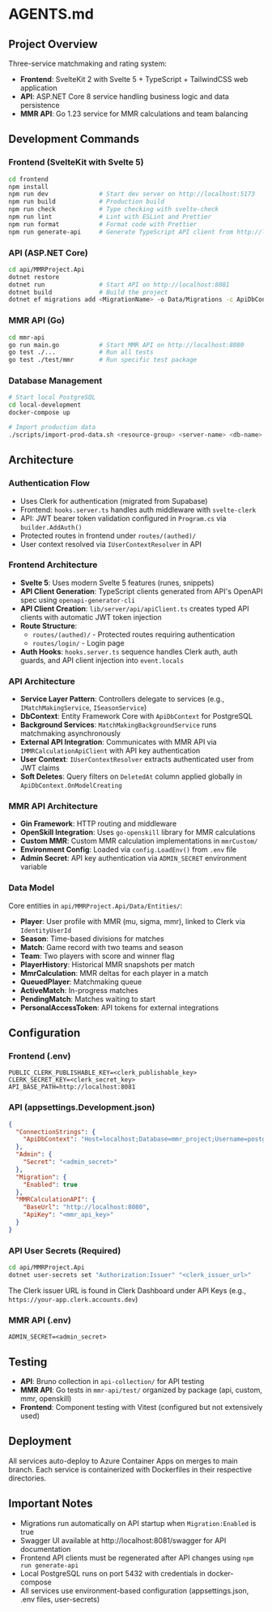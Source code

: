 # AGENTS.md

## Project Overview

Three-service matchmaking and rating system:

- **Frontend**: SvelteKit 2 with Svelte 5 + TypeScript + TailwindCSS web application
- **API**: ASP.NET Core 8 service handling business logic and data persistence
- **MMR API**: Go 1.23 service for MMR calculations and team balancing

## Development Commands

### Frontend (SvelteKit with Svelte 5)

```bash
cd frontend
npm install
npm run dev              # Start dev server on http://localhost:5173
npm run build            # Production build
npm run check            # Type checking with svelte-check
npm run lint             # Lint with ESLint and Prettier
npm run format           # Format code with Prettier
npm run generate-api     # Generate TypeScript API client from http://localhost:8081/swagger/v1/swagger.json
```

### API (ASP.NET Core)

```bash
cd api/MMRProject.Api
dotnet restore
dotnet run               # Start API on http://localhost:8081
dotnet build             # Build the project
dotnet ef migrations add <MigrationName> -o Data/Migrations -c ApiDbContext  # Create migration
```

### MMR API (Go)

```bash
cd mmr-api
go run main.go           # Start MMR API on http://localhost:8080
go test ./...            # Run all tests
go test ./test/mmr       # Run specific test package
```

### Database Management

```bash
# Start local PostgreSQL
cd local-development
docker-compose up

# Import production data
./scripts/import-prod-data.sh <resource-group> <server-name> <db-name> <tenant-id> <subscription-id> <username>
```

## Architecture

### Authentication Flow

- Uses Clerk for authentication (migrated from Supabase)
- Frontend: `hooks.server.ts` handles auth middleware with `svelte-clerk`
- API: JWT bearer token validation configured in `Program.cs` via `builder.AddAuth()`
- Protected routes in frontend under `routes/(authed)/`
- User context resolved via `IUserContextResolver` in API

### Frontend Architecture

- **Svelte 5**: Uses modern Svelte 5 features (runes, snippets)
- **API Client Generation**: TypeScript clients generated from API's OpenAPI spec using `openapi-generator-cli`
- **API Client Creation**: `lib/server/api/apiClient.ts` creates typed API clients with automatic JWT token injection
- **Route Structure**:
  - `routes/(authed)/` - Protected routes requiring authentication
  - `routes/login/` - Login page
- **Auth Hooks**: `hooks.server.ts` sequence handles Clerk auth, auth guards, and API client injection into `event.locals`

### API Architecture

- **Service Layer Pattern**: Controllers delegate to services (e.g., `IMatchMakingService`, `ISeasonService`)
- **DbContext**: Entity Framework Core with `ApiDbContext` for PostgreSQL
- **Background Services**: `MatchMakingBackgroundService` runs matchmaking asynchronously
- **External API Integration**: Communicates with MMR API via `IMMRCalculationApiClient` with API key authentication
- **User Context**: `IUserContextResolver` extracts authenticated user from JWT claims
- **Soft Deletes**: Query filters on `DeletedAt` column applied globally in `ApiDbContext.OnModelCreating`

### MMR API Architecture

- **Gin Framework**: HTTP routing and middleware
- **OpenSkill Integration**: Uses `go-openskill` library for MMR calculations
- **Custom MMR**: Custom MMR calculation implementations in `mmrCustom/`
- **Environment Config**: Loaded via `config.LoadEnv()` from `.env` file
- **Admin Secret**: API key authentication via `ADMIN_SECRET` environment variable

### Data Model

Core entities in `api/MMRProject.Api/Data/Entities/`:

- **Player**: User profile with MMR (mu, sigma, mmr), linked to Clerk via `IdentityUserId`
- **Season**: Time-based divisions for matches
- **Match**: Game record with two teams and season
- **Team**: Two players with score and winner flag
- **PlayerHistory**: Historical MMR snapshots per match
- **MmrCalculation**: MMR deltas for each player in a match
- **QueuedPlayer**: Matchmaking queue
- **ActiveMatch**: In-progress matches
- **PendingMatch**: Matches waiting to start
- **PersonalAccessToken**: API tokens for external integrations

## Configuration

### Frontend (.env)

```
PUBLIC_CLERK_PUBLISHABLE_KEY=<clerk_publishable_key>
CLERK_SECRET_KEY=<clerk_secret_key>
API_BASE_PATH=http://localhost:8081
```

### API (appsettings.Development.json)

```json
{
  "ConnectionStrings": {
    "ApiDbContext": "Host=localhost;Database=mmr_project;Username=postgres;Password=<password>"
  },
  "Admin": {
    "Secret": "<admin_secret>"
  },
  "Migration": {
    "Enabled": true
  },
  "MMRCalculationAPI": {
    "BaseUrl": "http://localhost:8080",
    "ApiKey": "<mmr_api_key>"
  }
}
```

### API User Secrets (Required)

```bash
cd api/MMRProject.Api
dotnet user-secrets set "Authorization:Issuer" "<clerk_issuer_url>"
```

The Clerk issuer URL is found in Clerk Dashboard under API Keys (e.g., `https://your-app.clerk.accounts.dev`)

### MMR API (.env)

```
ADMIN_SECRET=<admin_secret>
```

## Testing

- **API**: Bruno collection in `api-collection/` for API testing
- **MMR API**: Go tests in `mmr-api/test/` organized by package (api, custom, mmr, openskill)
- **Frontend**: Component testing with Vitest (configured but not extensively used)

## Deployment

All services auto-deploy to Azure Container Apps on merges to main branch. Each service is containerized with Dockerfiles in their respective directories.

## Important Notes

- Migrations run automatically on API startup when `Migration:Enabled` is true
- Swagger UI available at http://localhost:8081/swagger for API documentation
- Frontend API clients must be regenerated after API changes using `npm run generate-api`
- Local PostgreSQL runs on port 5432 with credentials in docker-compose
- All services use environment-based configuration (appsettings.json, .env files, user-secrets)
